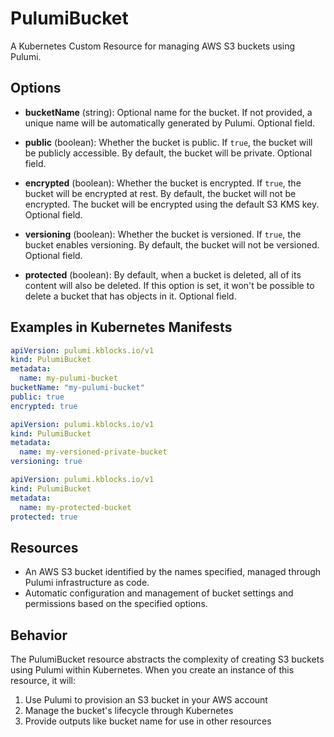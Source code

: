 # PulumiBucket
A Kubernetes Custom Resource for managing AWS S3 buckets using Pulumi.

## Options

- **bucketName** (string): Optional name for the bucket. If not provided, a unique name will be automatically generated by Pulumi. Optional field.

- **public** (boolean): Whether the bucket is public. If `true`, the bucket will be publicly accessible. By default, the bucket will be private. Optional field.

- **encrypted** (boolean): Whether the bucket is encrypted. If `true`, the bucket will be encrypted at rest. By default, the bucket will not be encrypted. The bucket will be encrypted using the default S3 KMS key. Optional field.

- **versioning** (boolean): Whether the bucket is versioned. If `true`, the bucket enables versioning. By default, the bucket will not be versioned. Optional field.

- **protected** (boolean): By default, when a bucket is deleted, all of its content will also be deleted. If this option is set, it won't be possible to delete a bucket that has objects in it. Optional field.

## Examples in Kubernetes Manifests

```yaml
apiVersion: pulumi.kblocks.io/v1
kind: PulumiBucket
metadata:
  name: my-pulumi-bucket
bucketName: "my-pulumi-bucket"
public: true
encrypted: true
```

```yaml
apiVersion: pulumi.kblocks.io/v1
kind: PulumiBucket
metadata:
  name: my-versioned-private-bucket
versioning: true
```

```yaml
apiVersion: pulumi.kblocks.io/v1
kind: PulumiBucket
metadata:
  name: my-protected-bucket
protected: true
```

## Resources

- An AWS S3 bucket identified by the names specified, managed through Pulumi infrastructure as code.
- Automatic configuration and management of bucket settings and permissions based on the specified options.

## Behavior

The PulumiBucket resource abstracts the complexity of creating S3 buckets using Pulumi within Kubernetes. When you create an instance of this resource, it will:

1. Use Pulumi to provision an S3 bucket in your AWS account
2. Manage the bucket's lifecycle through Kubernetes
3. Provide outputs like bucket name for use in other resources